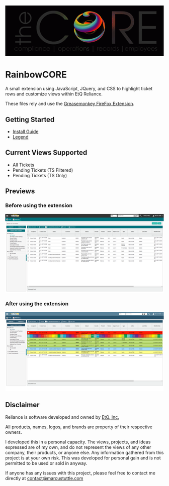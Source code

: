 <p align="center">
  <img src="https://github.com/MarcusNTuttle/RainbowCORE/blob/master/images/RainbowCore_Animated.gif?raw=true" alt="RainbowCORE"/>
</p>

# RainbowCORE

A small extension using JavaScript, JQuery, and CSS to highlight ticket rows and customize views within EtQ Reliance. 

These files rely and use the [Greasemonkey FireFox Extension](https://addons.mozilla.org/en-US/firefox/addon/greasemonkey/). 

## Getting Started

* [Install Guide](RainbowCORE_Install_Guide.pdf)
* [Legend](RainbowCore_Legend.png)

## Current Views Supported

- All Tickets
- Pending Tickets (TS Filtered)
- Pending Tickets (TS Only)

## Previews

### Before using the extension
![](images/View_Before.png)

### After using the extension
![](images/View_After.png)

## Disclaimer 

Reliance is software developed and owned by [EtQ, Inc.](http://www.etq.com/)

All products, names, logos, and brands are property of their respective owners.

I developed this in a personal capacity. The views, projects, and ideas expressed are of my own, and do not represent the views of any other company, their products, or anyone else. Any information gathered from this project is at your own risk. This was developed for personal gain and is not permitted to be used or sold in anyway.

If anyone has any issues with this project, please feel free to contact me directly at contact@marcustuttle.com
